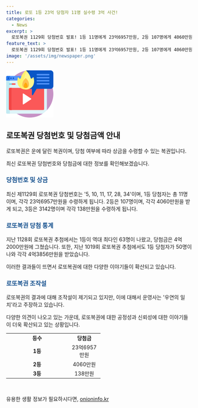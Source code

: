 ```yaml
---
title: 로또 1등 23억 당첨자 11명 실수령 3억 사건!
categories:
  - News
excerpt: >
  로또복권 1129회 당첨번호 발표! 1등 11명에게 23억6957만원, 2등 107명에게 4060만원 수령 예정. 최근 1128회에서는 63명이 1등 당첨, 1인당 4억2000만 원을 받아 조작설까지 돌았지만, 우연의 일치라고 밝힘.
feature_text: >
  로또복권 1129회 당첨번호 발표! 1등 11명에게 23억6957만원, 2등 107명에게 4060만원 수령 예정. 최근 1128회에서는 63명이 1등 당첨, 1인당 4억2000만 원을 받아 조작설까지 돌았지만, 우연의 일치라고 밝힘.
image: '/assets/img/newspaper.png'
---
```


<p><img src="/assets/img/news.png" alt="rentncar 속보" /></p>

<h2 data-ke-size="size26">로또복권 당첨번호 및 당첨금액 안내</h2>

<p data-ke-size="size16">로또복권은 운에 달린 복권이며, 당첨 여부에 따라 상금을 수령할 수 있는 복권입니다.</p>

<p data-ke-size="size16">최신 로또복권 당첨번호와 당첨금에 대한 정보를 확인해보겠습니다.</p>

<h3><b><span style="color: #1a5490;">당첨번호 및 상금</span></b></h3>

<p data-ke-size="size16">최신 제1129회 로또복권 당첨번호는 '5, 10, 11, 17, 28, 34'이며, 1등 당첨자는 총 11명이며, 각각 23억6957만원을 수령하게 됩니다. 2등은 107명이며, 각각 4060만원을 받게 되고, 3등은 3142명이며 각각 138만원을 수령하게 됩니다.</p>

<h3><b><span style="color: #1a5490;">로또복권 당첨 통계</span></b></h3>

<p data-ke-size="size16">지난 1128회 로또복권 추첨에서는 1등이 역대 최다인 63명이 나왔고, 당첨금은 4억2000만원에 그쳤습니다. 또한, 지난 1019회 로또복권 추첨에서도 1등 당첨자가 50명이 나와 각각 4억3856만원을 받았습니다.</p>

<p data-ke-size="size16">이러한 결과들이 뜨면서 로또복권에 대한 다양한 이야기들이 확산되고 있습니다.</p>

<h3><b><span style="color: #1a5490;">로또복권 조작설</span></b></h3>

<p data-ke-size="size16">로또복권의 결과에 대해 조작설이 제기되고 있지만, 이에 대해서 운영사는 '우연의 일치'라고 주장하고 있습니다.</p>

<p data-ke-size="size16">다양한 의견이 나오고 있는 가운데, 로또복권에 대한 공정성과 신뢰성에 대한 이야기들이 더욱 확산되고 있는 상황입니다.</p>

<table>
  <colgroup>
   <col width="169" style="width: 126pt;" />
   <col width="88" style="width: 66pt;" />
  </colgroup>
  <tbody>
    <tr>
      <td style="text-align: center; height: 17px;"><b>등수</b></td>
      <td style="text-align: center; height: 17px;"><b>당첨금</b></td>
    </tr>
    <tr>
      <td style="text-align: center; height: 17px;"><b>1등</b></td>
      <td style="text-align: center; height: 17px;">23억6957만원</td>
    </tr>
    <tr>
      <td style="text-align: center; height: 17px;"><b>2등</b></td>
      <td style="text-align: center; height: 17px;">4060만원</td>
    </tr>
    <tr>
      <td style="text-align: center; height: 17px;"><b>3등</b></td>
      <td style="text-align: center; height: 17px;">138만원</td>
    </tr>
  </tbody>
</table>

<p data-ke-size="size16">&nbsp;</p>
유용한 생활 정보가 필요하시다면, <a href="https://onioninfo.kr" rel="dofollow">onioninfo.kr</a>


